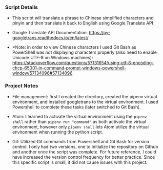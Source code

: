 ### **Script Details**

- This script will translate a phrase to Chinese simplified characters and pinyin and then translate it back to English using Google Translate API

- Google Translate API Documentation: https://py-googletrans.readthedocs.io/en/latest/



- *Note: in order to view Chinese characters I used Git Bash as PowerShell was not displaying characters properly (also need to enable Unicode UTF-8 on Windows machines):
https://stackoverflow.com/questions/57131654/using-utf-8-encoding-chcp-65001-in-command-prompt-windows-powershell-window/57134096#57134096


### **Project Notes**

- File management: first I created the directory, created the pipenv virtual environment, and installed googletrans to the virtual environment. I used Powershell to complete these tasks (later switched to Git Bash).

- Atom: I learned to activate the virtual environment using the `pipenv shell` rather than `pipenv run "command"` as both activate the virtual environment, however only `pipenv shell` lets Atom utilize the virtual environment when running the python script.

- Git: Utilized Git commands from Powershell and Git Bash for version control. I only had two versions, one to initialize the repository on Github and another once the script was complete. For future reference, I could have increased the version control frequency for better practice. Since this specific script is small, it did not cause issues with this project.
